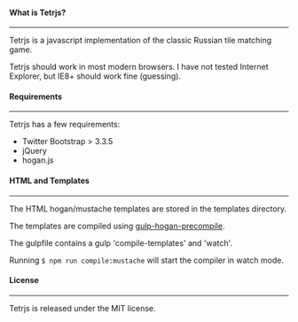 #### What is Tetrjs?
***
Tetrjs is a javascript implementation of the classic Russian tile matching game.

Tetrjs should work in most modern browsers. I have not tested Internet Explorer, but IE8+ should work fine (guessing).

#### Requirements
***
Tetrjs has a few requirements:

* Twitter Bootstrap > 3.3.5 
* jQuery
* hogan.js

#### HTML and Templates
***
The HTML hogan/mustache templates are stored in the templates directory.

The templates are compiled using [gulp-hogan-precompile](https://github.com/eneko89/gulp-hogan-precompile).

The gulpfile contains a gulp 'compile-templates' and 'watch'.

Running `$ npm run compile:mustache` will start the compiler in watch mode.

#### License
***
Tetrjs is released under the MIT license.


